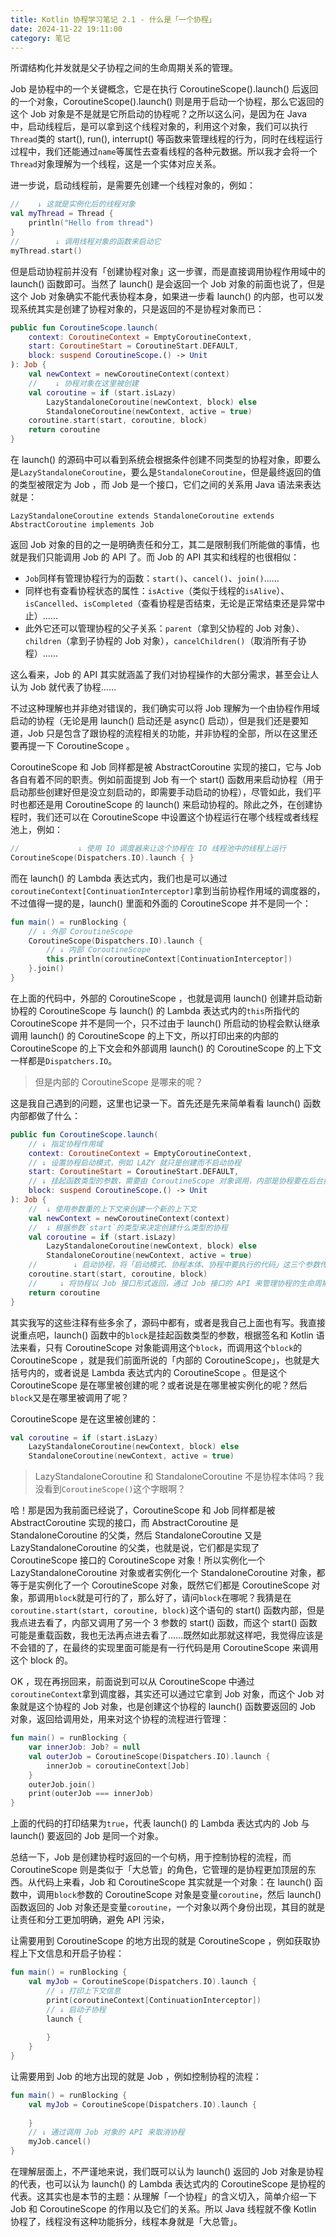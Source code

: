 ```yaml
---
title: Kotlin 协程学习笔记 2.1 - 什么是「一个协程」
date: 2024-11-22 19:11:00
category: 笔记
---
```

所谓结构化并发就是父子协程之间的生命周期关系的管理。

<!-- more -->

Job 是协程中的一个关键概念，它是在执行 CoroutineScope().launch() 后返回的一个对象，CoroutineScope().launch() 则是用于启动一个协程，那么它返回的这个 Job 对象是不是就是它所启动的协程呢？之所以这么问，是因为在 Java 中，启动线程后，是可以拿到这个线程对象的，利用这个对象，我们可以执行`Thread`类的 start(), run(), interrupt() 等函数来管理线程的行为，同时在线程运行过程中，我们还能通过`name`等属性去查看线程的各种元数据。所以我才会将一个`Thread`对象理解为一个线程，这是一个实体对应关系。

进一步说，启动线程前，是需要先创建一个线程对象的，例如：

```kotlin
//    ↓ 这就是实例化后的线程对象
val myThread = Thread {
    println("Hello from thread")
}
//        ↓ 调用线程对象的函数来启动它
myThread.start()
```

但是启动协程前并没有「创建协程对象」这一步骤，而是直接调用协程作用域中的 launch() 函数即可。当然了 launch() 是会返回一个 Job 对象的前面也说了，但是这个 Job 对象确实不能代表协程本身，如果进一步看 launch() 的内部，也可以发现系统其实是创建了协程对象的，只是返回的不是协程对象而已：

```kotlin
public fun CoroutineScope.launch(
    context: CoroutineContext = EmptyCoroutineContext,
    start: CoroutineStart = CoroutineStart.DEFAULT,
    block: suspend CoroutineScope.() -> Unit
): Job {
    val newContext = newCoroutineContext(context)
    //    ↓ 协程对象在这里被创建
    val coroutine = if (start.isLazy)
        LazyStandaloneCoroutine(newContext, block) else
        StandaloneCoroutine(newContext, active = true)
    coroutine.start(start, coroutine, block)
    return coroutine
}
```

在 launch() 的源码中可以看到系统会根据条件创建不同类型的协程对象，即要么是`LazyStandaloneCoroutine`，要么是`StandaloneCoroutine`，但是最终返回的值的类型被限定为 Job ，而 Job 是一个接口，它们之间的关系用 Java 语法来表达就是：

```text
LazyStandaloneCoroutine extends StandaloneCoroutine extends AbstractCoroutine implements Job
```

返回 Job 对象的目的之一是明确责任和分工，其二是限制我们所能做的事情，也就是我们只能调用 Job 的 API 了。而 Job 的 API 其实和线程的也很相似：

- `Job`同样有管理协程行为的函数：`start()`、`cancel()`、`join()`……
- 同样也有查看协程状态的属性：`isActive`（类似于线程的`isAlive`）、`isCancelled`、`isCompleted`（查看协程是否结束，无论是正常结束还是异常中止）……
- 此外它还可以管理协程的父子关系：`parent`（拿到父协程的 Job 对象）、`children`（拿到子协程的 Job 对象），`cancelChildren()`（取消所有子协程）……

这么看来，Job 的 API 其实就涵盖了我们对协程操作的大部分需求，甚至会让人认为 Job 就代表了协程……

不过这种理解也并非绝对错误的，我们确实可以将 Job 理解为一个由协程作用域启动的协程（无论是用 launch() 启动还是 async() 启动），但是我们还是要知道，Job 只是包含了跟协程的流程相关的功能，并非协程的全部，所以在这里还要再提一下 CoroutineScope 。

CoroutineScope 和 Job 同样都是被 AbstractCoroutine 实现的接口，它与 Job 各自有着不同的职责。例如前面提到 Job 有一个 start() 函数用来启动协程（用于启动那些创建好但是没立刻启动的，即需要手动启动的协程），尽管如此，我们平时也都还是用 CoroutineScope 的 launch() 来启动协程的。除此之外，在创建协程时，我们还可以在 CoroutineScope 中设置这个协程运行在哪个线程或者线程池上，例如：

```kotlin
//             ↓ 使用 IO 调度器来让这个协程在 IO 线程池中的线程上运行
CoroutineScope(Dispatchers.IO).launch { }
```

而在 launch() 的 Lambda 表达式内，我们也是可以通过`coroutineContext[ContinuationInterceptor]`拿到当前协程作用域的调度器的，不过值得一提的是，launch() 里面和外面的 CoroutineScope 并不是同一个：

```kotlin
fun main() = runBlocking {
    // ↓ 外部 CoroutineScope
    CoroutineScope(Dispatchers.IO).launch {
        // ↓ 内部 CoroutineScope
        this.println(coroutineContext[ContinuationInterceptor])
    }.join()
}
```

在上面的代码中，外部的 CoroutineScope ，也就是调用 launch() 创建并启动新协程的 CoroutineScope 与 launch() 的 Lambda 表达式内的`this`所指代的 CoroutineScope 并不是同一个，只不过由于 launch() 所启动的协程会默认继承调用 launch() 的 CoroutineScope 的上下文，所以打印出来的内部的 CoroutineScope 的上下文会和外部调用 launch() 的 CoroutineScope 的上下文一样都是`Dispatchers.IO`。

> 但是内部的 CoroutineScope 是哪来的呢？

这是我自己遇到的问题，这里也记录一下。首先还是先来简单看看 launch() 函数内部都做了什么：

```kotlin
public fun CoroutineScope.launch(
    // ↓ 指定协程作用域
    context: CoroutineContext = EmptyCoroutineContext,
    // ↓ 设置协程启动模式，例如 LAZY 就只是创建而不启动协程
    start: CoroutineStart = CoroutineStart.DEFAULT,
    // ↓ 挂起函数类型的参数，需要由 CoroutineScope 对象调用，内部是协程要在后台执行的代码
    block: suspend CoroutineScope.() -> Unit
): Job {
    //  ↓ 使用参数重的上下文来创建一个新的上下文
    val newContext = newCoroutineContext(context)
    //  ↓ 根据参数`start`的类型来决定创建什么类型的协程
    val coroutine = if (start.isLazy)
        LazyStandaloneCoroutine(newContext, block) else
        StandaloneCoroutine(newContext, active = true)
    //        ↓ 启动协程，将「启动模式、协程本体、协程中要执行的代码」这三个参数传入
    coroutine.start(start, coroutine, block)
    //     ↓ 将协程以 Job 接口形式返回，通过 Job 接口的 API 来管理协程的生命周期和流程
    return coroutine
}
```

其实我写的这些注释有些多余了，源码中都有，或者是我自己上面也有写。我直接说重点吧，launch() 函数中的`block`是挂起函数类型的参数，根据签名和 Kotlin 语法来看，只有 CoroutineScope 对象能调用这个`block`，而调用这个`block`的 CoroutineScope ，就是我们前面所说的「内部的 CoroutineScope」，也就是大括号内的，或者说是 Lambda 表达式内的 CoroutineScope 。但是这个 CoroutineScope 是在哪里被创建的呢？或者说是在哪里被实例化的呢？然后`block`又是在哪里被调用了呢？

CoroutineScope 是在这里被创建的：

```kotlin
val coroutine = if (start.isLazy)
    LazyStandaloneCoroutine(newContext, block) else
    StandaloneCoroutine(newContext, active = true)
```

> LazyStandaloneCoroutine 和 StandaloneCoroutine 不是协程本体吗？我没看到`CoroutineScope()`这个字眼啊？

哈！那是因为我前面已经说了，CoroutineScope 和 Job 同样都是被 AbstractCoroutine 实现的接口，而 AbstractCoroutine 是 StandaloneCoroutine 的父类，然后 StandaloneCoroutine 又是 LazyStandaloneCoroutine 的父类，也就是说，它们都是实现了 CoroutineScope 接口的 CoroutineScope 对象！所以实例化一个 LazyStandaloneCoroutine 对象或者实例化一个 StandaloneCoroutine 对象，都等于是实例化了一个 CoroutineScope 对象，既然它们都是 CoroutineScope 对象，那调用`block`就是可行的了，那么好了，请问`block`在哪呢？我猜是在`coroutine.start(start, coroutine, block)`这个语句的 start() 函数内部，但是我点进去看了，内部又调用了另一个 3 参数的 start() 函数，而这个 start() 函数可能是重载函数，我也无法再点进去看了……既然如此那就这样吧，我觉得应该是不会错的了，在最终的实现里面可能是有一行代码是用 CoroutineScope 来调用这个 block 的。

OK ，现在再拐回来，前面说到可以从 CoroutineScope 中通过`coroutineContext`拿到调度器，其实还可以通过它拿到 Job 对象，而这个 Job 对象就是这个协程的 Job 对象，也是创建这个协程的 launch() 函数要返回的 Job 对象，返回给调用处，用来对这个协程的流程进行管理：

```kotlin
fun main() = runBlocking {
    var innerJob: Job? = null
    val outerJob = CoroutineScope(Dispatchers.IO).launch {
        innerJob = coroutineContext[Job]
    }
    outerJob.join()
    print(outerJob === innerJob)
}
```

上面的代码的打印结果为`true`，代表 launch() 的 Lambda 表达式内的 Job 与 launch() 要返回的 Job 是同一个对象。

总结一下，Job 是创建协程时返回的一个句柄，用于控制协程的流程，而 CoroutineScope 则是类似于「大总管」的角色，它管理的是协程更加顶层的东西。从代码上来看，Job 和 CoroutineScope 其实就是一个对象：在 launch() 函数中，调用`block`参数的 CoroutineScope 对象是变量`coroutine`，然后 launch() 函数返回的 Job 对象还是变量`coroutine`，一个对象以两个身份出现，其目的就是让责任和分工更加明确，避免 API 污染，

让需要用到 CoroutineScope 的地方出现的就是 CoroutineScope ，例如获取协程上下文信息和开启子协程：

```kotlin
fun main() = runBlocking {
    val myJob = CoroutineScope(Dispatchers.IO).launch {
        // ↓ 打印上下文信息
        print(coroutineContext[ContinuationInterceptor])
        // ↓ 启动子协程
        launch {
            
        }
    }
}
```

让需要用到 Job 的地方出现的就是 Job ，例如控制协程的流程：

```kotlin
fun main() = runBlocking {
    val myJob = CoroutineScope(Dispatchers.IO).launch {
        
    }
    // ↓ 通过调用 Job 对象的 API 来取消协程
    myJob.cancel()
}
```

在理解层面上，不严谨地来说，我们既可以认为 launch() 返回的 Job 对象是协程的代表，也可以认为 launch() 的 Lambda 表达式内的 CoroutineScope 是协程的代表。这其实也是本节的主题：从理解「一个协程」的含义切入，简单介绍一下 Job 和 CoroutineScope 的作用以及它们的关系。所以 Java 线程就不像 Kotlin 协程了，线程没有这种功能拆分，线程本身就是「大总管」。